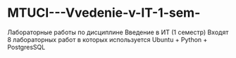 # MTUCI---Vvedenie-v-IT-1-sem-

Лабораторные работы по дисциплине Введение в ИТ (1 семестр)
Входят 8 лабораторных работ в которых используется Ubuntu + Python + PostgresSQL
